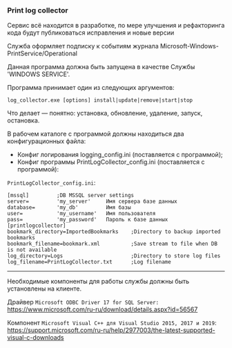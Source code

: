 ### **Print log collector**

Сервис всё находится в разработке, по мере улучшения и рефакторинга кода будут публиковаться исправления и новые версии

Служба оформляет подписку к событиям журнала Microsoft-Windows-PrintService/Operational

Данная программа должна быть запущена в качестве Службы 'WINDOWS SERVICE'.

Программа принимает один из следующих аргументов:

``log_collector.exe [options] install|update|remove|start|stop``

Что делает — понятно: установка, обновление, удаление, запуск, остановка.

В рабочем каталоге с программой должны находиться два конфигурационных файла:
- Конфиг логирования logging_config.ini (поставляется с программой);
- Конфиг программы PrintLogCollector_config.ini (поставляется с программой):

`PrintLogCollector_config.ini`:
```
[mssql]         ;DB MSSQL server settings
server=         'my_server'     Имя сервера базе данных
database=       'my_db'         Имя базы
user=           'my_username'   Имя пользователя
pass=           'my_password'   Пароль к базе данных
[printlogcollector]
bookmark_directory=ImportedBookmarks    ;Directory to backup imported bookmarks
bookmark_filename=bookmark.xml          ;Save stream to file when DB is not available
log_directory=Logs                      ;Directory to store log files
log_filename=PrintLogCollector.txt      ;Log filename
```

---
Необходимые компоненты для работы службы должны быть установлены на клиенте.

Драйвер ``Microsoft ODBC Driver 17 for SQL Server:``
https://www.microsoft.com/ru-ru/download/details.aspx?id=56567

Компонент ``Microsoft Visual C++ для Visual Studio 2015, 2017 и 2019``:
https://support.microsoft.com/ru-ru/help/2977003/the-latest-supported-visual-c-downloads
